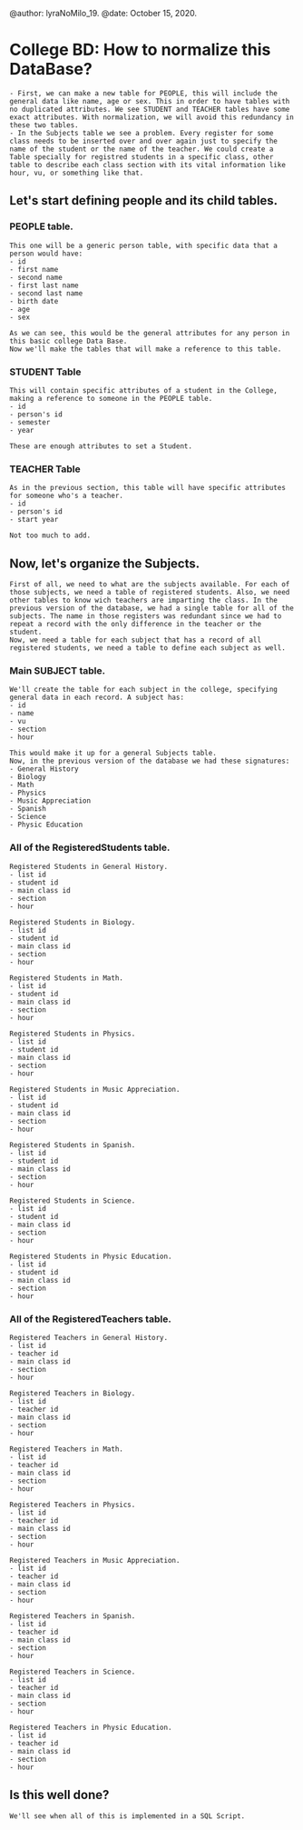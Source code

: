 @author: lyraNoMilo_19.
@date: October 15, 2020.

# College BD: How to normalize this DataBase?
    - First, we can make a new table for PEOPLE, this will include the general data like name, age or sex. This in order to have tables with no duplicated attributes. We see STUDENT and TEACHER tables have some exact attributes. With normalization, we will avoid this redundancy in these two tables.
    - In the Subjects table we see a problem. Every register for some class needs to be inserted over and over again just to specify the name of the student or the name of the teacher. We could create a Table specially for registred students in a specific class, other table to describe each class section with its vital information like hour, vu, or something like that.

## Let's start defining people and its child tables.

### PEOPLE table. 
    This one will be a generic person table, with specific data that a person would have:
    - id
    - first name
    - second name
    - first last name
    - second last name
    - birth date
    - age
    - sex
    
    As we can see, this would be the general attributes for any person in this basic college Data Base.
    Now we'll make the tables that will make a reference to this table.

### STUDENT Table
    This will contain specific attributes of a student in the College, making a reference to someone in the PEOPLE table.
    - id
    - person's id
    - semester
    - year
    
    These are enough attributes to set a Student.

### TEACHER Table
    As in the previous section, this table will have specific attributes for someone who's a teacher.
    - id
    - person's id
    - start year
    
    Not too much to add.

## Now, let's organize the Subjects.
    First of all, we need to what are the subjects available. For each of those subjects, we need a table of registered students. Also, we need other tables to know wich teachers are imparting the class. In the previous version of the database, we had a single table for all of the subjects. The name in those registers was redundant since we had to repeat a record with the only difference in the teacher or the student.
    Now, we need a table for each subject that has a record of all registered students, we need a table to define each subject as well.

### Main SUBJECT table.
    We'll create the table for each subject in the college, specifying general data in each record. A subject has:
    - id 
    - name
    - vu
    - section
    - hour
    
    This would make it up for a general Subjects table.
    Now, in the previous version of the database we had these signatures:
    - General History
    - Biology
    - Math
    - Physics
    - Music Appreciation
    - Spanish
    - Science
    - Physic Education
    
### All of the RegisteredStudents table.
    
    Registered Students in General History.
    - list id
    - student id
    - main class id
    - section
    - hour
    
    Registered Students in Biology.
    - list id
    - student id
    - main class id
    - section
    - hour
    
    Registered Students in Math.
    - list id
    - student id
    - main class id
    - section
    - hour
    
    Registered Students in Physics.
    - list id
    - student id
    - main class id
    - section
    - hour
    
    Registered Students in Music Appreciation.
    - list id
    - student id
    - main class id
    - section
    - hour
    
    Registered Students in Spanish.
    - list id
    - student id
    - main class id
    - section
    - hour
    
    Registered Students in Science.
    - list id
    - student id
    - main class id
    - section
    - hour
    
    Registered Students in Physic Education.
    - list id
    - student id
    - main class id
    - section
    - hour
    
    
### All of the RegisteredTeachers table.

    Registered Teachers in General History.
    - list id
    - teacher id
    - main class id
    - section
    - hour
    
    Registered Teachers in Biology.
    - list id
    - teacher id
    - main class id
    - section
    - hour
    
    Registered Teachers in Math.
    - list id
    - teacher id
    - main class id
    - section
    - hour
    
    Registered Teachers in Physics.
    - list id
    - teacher id
    - main class id
    - section
    - hour
    
    Registered Teachers in Music Appreciation.
    - list id
    - teacher id
    - main class id
    - section
    - hour
    
    Registered Teachers in Spanish.
    - list id
    - teacher id
    - main class id
    - section
    - hour
    
    Registered Teachers in Science.
    - list id
    - teacher id
    - main class id
    - section
    - hour
    
    Registered Teachers in Physic Education.
    - list id
    - teacher id
    - main class id
    - section
    - hour

## Is this well done?
    We'll see when all of this is implemented in a SQL Script.
    
    